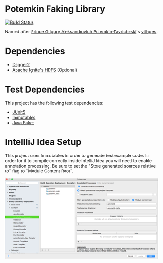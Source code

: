 # Potemkin Faking Library

[![Build Status](https://travis-ci.org/folkengine/potemkin.svg?branch=master)](https://travis-ci.org/folkengine/potemkin)

Named after [Prince Grigory Aleksandrovich Potemkin-Tavricheski](https://en.wikipedia.org/wiki/Grigory_Potemkin)'s [villages](https://en.wikipedia.org/wiki/Potemkin_village).

# Dependencies

* [Dagger2](https://google.github.io/dagger/)
* [Apache Ignite's HDFS](https://ignite.apache.org/use-cases/hadoop/hdfs-cache) (Optional)

# Test Dependencies

This project has the following test dependencies:

* [JUnit5](http://junit.org/junit5/)
* [Immutables](https://immutables.github.io/)
* [Java Faker](https://github.com/DiUS/java-faker)

# IntellliJ Idea Setup

This project uses Immutables in order to generate test example code. In order for it to compile correctly inside IntelliJ Idea 
you will need to enable annotation processing. Be sure to set the "Store generated sources relative to" flag to "Module Content Root".
 
![Annotation Processors Setting](docs/img/idea-immutables-config.png)
